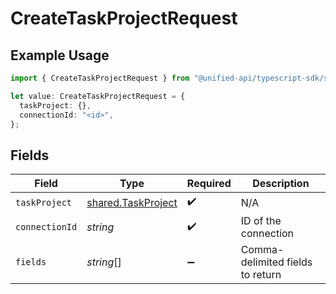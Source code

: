 # CreateTaskProjectRequest

## Example Usage

```typescript
import { CreateTaskProjectRequest } from "@unified-api/typescript-sdk/sdk/models/operations";

let value: CreateTaskProjectRequest = {
  taskProject: {},
  connectionId: "<id>",
};
```

## Fields

| Field                                                           | Type                                                            | Required                                                        | Description                                                     |
| --------------------------------------------------------------- | --------------------------------------------------------------- | --------------------------------------------------------------- | --------------------------------------------------------------- |
| `taskProject`                                                   | [shared.TaskProject](../../../sdk/models/shared/taskproject.md) | :heavy_check_mark:                                              | N/A                                                             |
| `connectionId`                                                  | *string*                                                        | :heavy_check_mark:                                              | ID of the connection                                            |
| `fields`                                                        | *string*[]                                                      | :heavy_minus_sign:                                              | Comma-delimited fields to return                                |